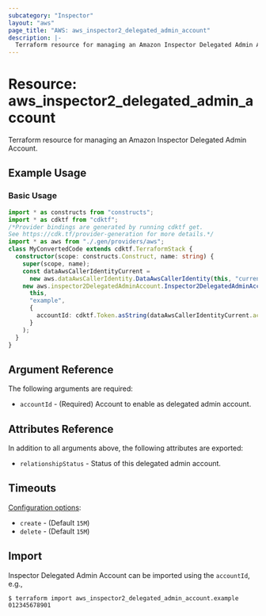 ```yaml
---
subcategory: "Inspector"
layout: "aws"
page_title: "AWS: aws_inspector2_delegated_admin_account"
description: |-
  Terraform resource for managing an Amazon Inspector Delegated Admin Account.
---
```


# Resource: aws_inspector2_delegated_admin_account

Terraform resource for managing an Amazon Inspector Delegated Admin Account.

## Example Usage

### Basic Usage

```typescript
import * as constructs from "constructs";
import * as cdktf from "cdktf";
/*Provider bindings are generated by running cdktf get.
See https://cdk.tf/provider-generation for more details.*/
import * as aws from "./.gen/providers/aws";
class MyConvertedCode extends cdktf.TerraformStack {
  constructor(scope: constructs.Construct, name: string) {
    super(scope, name);
    const dataAwsCallerIdentityCurrent =
      new aws.dataAwsCallerIdentity.DataAwsCallerIdentity(this, "current", {});
    new aws.inspector2DelegatedAdminAccount.Inspector2DelegatedAdminAccount(
      this,
      "example",
      {
        accountId: cdktf.Token.asString(dataAwsCallerIdentityCurrent.accountId),
      }
    );
  }
}

```

## Argument Reference

The following arguments are required:

* `accountId` - (Required) Account to enable as delegated admin account.

## Attributes Reference

In addition to all arguments above, the following attributes are exported:

* `relationshipStatus` - Status of this delegated admin account.

## Timeouts

[Configuration options](https://developer.hashicorp.com/terraform/language/resources/syntax#operation-timeouts):

* `create` - (Default `15M`)
* `delete` - (Default `15M`)

## Import

Inspector Delegated Admin Account can be imported using the `accountId`, e.g.,

```
$ terraform import aws_inspector2_delegated_admin_account.example 012345678901
```

<!-- cache-key: cdktf-0.17.0-pre.15 input-291b2d371a977663ffdc9cf837f4e22972da50170c909b321d6fa167eeffdd6a -->